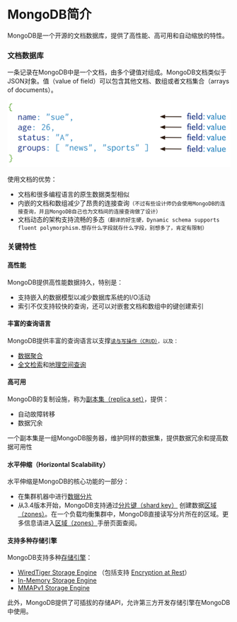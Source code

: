 # MongoDB简介

MongoDB是一个开源的文档数据库，提供了高性能、高可用和自动缩放的特性。

### 文档数据库

一条记录在MongoDB中是一个文档，由多个键值对组成。MongoDB文档类似于JSON对象。值（value of field）可以包含其他文档、数组或者文档集合（arrays of documents）。

![](../.gitbook/assets/image.png)

使用文档的优势：

* 文档和很多编程语言的原生数据类型相似
* 内嵌的文档和数组减少了昂贵的连接查询`（不过有些设计师仍会使用MongoDB的连接查询，并且MongoDB自己也为文档间的连接查询做了设计）`
* 文档动态的架构支持流畅的多态`（翻译的好生硬，Dynamic schema supports fluent polymorphism.想存什么字段就存什么字段，别想多了，肯定有限制）`

### 关键特性

#### 高性能

MongoDB提供高性能数据持久，特别是：

* 支持嵌入的数据模型以减少数据库系统的I/O活动
* 索引不仅支持较快的查询，还可以对嵌套文档和数组中的键创建索引

#### 丰富的查询语言

MongoDB提供丰富的查询语言以支撑[`读与写操作（CRUD）`](https://docs.mongodb.com/manual/crud/)`，以及：`

* [数据聚合](https://docs.mongodb.com/manual/core/aggregation-pipeline/)
* [全文检索](https://docs.mongodb.com/manual/text-search/)和[地理空间查询](https://docs.mongodb.com/manual/tutorial/geospatial-tutorial/)

#### 高可用

MongoDB的复制设施，称为[副本集（replica set）](https://docs.mongodb.com/manual/replication/)，提供：

* 自动故障转移
* 数据冗余

一个副本集是一组MongoDB服务器，维护同样的数据集，提供数据冗余和提高数据可用性

#### 水平伸缩（Horizontal Scalability）

水平伸缩是MongoDB的核心功能的一部分：

* 在集群机器中进行[数据分片](https://docs.mongodb.com/manual/sharding/#sharding-introduction)
* 从3.4版本开始，MongoDB支持通过[分片键（shard key）](https://docs.mongodb.com/manual/reference/glossary/#term-shard-key) 创建数据[区域（zones）](https://docs.mongodb.com/manual/core/zone-sharding/#zone-sharding)。在一个负载均衡集群中，MongoDB直接读写分片所在的区域。更多信息请进入[区域（zones）](https://docs.mongodb.com/manual/core/zone-sharding/#zone-sharding)手册页面查阅。

#### 支持多种存储引擎

MongoDB支持多种[存储引擎](https://docs.mongodb.com/manual/core/storage-engines/)：

* [WiredTiger Storage Engine](https://docs.mongodb.com/manual/core/wiredtiger/) （包括支持 [Encryption at Rest](https://docs.mongodb.com/manual/core/security-encryption-at-rest/)）
* [In-Memory Storage Engine](https://docs.mongodb.com/manual/core/inmemory/)
* [MMAPv1 Storage Engine](https://docs.mongodb.com/manual/core/mmapv1/)

此外，MongoDB提供了可插拔的存储API，允许第三方开发存储引擎在MongoDB中使用。

